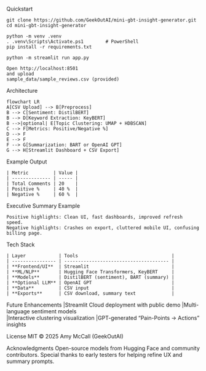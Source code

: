 Quickstart

	git clone https://github.com/GeekOutAI/mini-gbt-insight-generator.git
	cd mini-gbt-insight-generator

	python -m venv .venv
	. .venv\Scripts\Activate.ps1        # PowerShell
	pip install -r requirements.txt

	python -m streamlit run app.py

	Open http://localhost:8501
	and upload
	sample_data/sample_reviews.csv (provided)

Architecture

	flowchart LR
	A[CSV Upload] --> B[Preprocess]
	B --> C[Sentiment: DistilBERT]
	B --> D[Keyword Extraction: KeyBERT]
	B -->|optional| E[Topic Clustering: UMAP + HDBSCAN]
	C --> F[Metrics: Positive/Negative %]
	D --> F
	E --> F
	F --> G[Summarization: BART or OpenAI GPT]
	G --> H[Streamlit Dashboard + CSV Export]

Example Output

	| Metric         | Value |
	| -------------- | ----- |
	| Total Comments | 20    |
	| Positive %     | 40 %  |
	| Negative %     | 60 %  |

Executive Summary Example

	Positive highlights: Clean UI, fast dashboards, improved refresh speed.
	Negative highlights: Crashes on export, cluttered mobile UI, confusing billing page.
	
Tech Stack

	| Layer            | Tools                                  |
	| ---------------- | -------------------------------------- |
	| **Frontend/UI**  | Streamlit                              |
	| **ML/NLP**       | Hugging Face Transformers, KeyBERT     |
	| **Models**       | DistilBERT (sentiment), BART (summary) |
	| **Optional LLM** | OpenAI GPT                             |
	| **Data**         | CSV input                              |
	| **Exports**      | CSV download, summary text             |

Future Enhancements
	|Streamlit Cloud deployment with public demo
	|Multi-language sentiment models	
	|Interactive clustering visualization
	|GPT-generated “Pain-Points → Actions” insights

License
	MIT © 2025 Amy McCall (GeekOutAI)

Acknowledgments
	Open-source models from Hugging Face and community contributors.
	Special thanks to early testers for helping refine UX and summary prompts.

